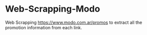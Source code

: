 # Web-Scrapping-Modo
Web Scrapping https://www.modo.com.ar/promos to extract all the promotion information from each link.
